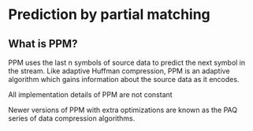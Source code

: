 # Prediction by partial matching

## What is PPM?

PPM uses the last n symbols of source data to predict the next symbol in the stream. Like adaptive Huffman compression, PPM is an adaptive algorithm which gains information about the source data as it encodes.

All implementation details of PPM are not constant

Newer versions of PPM with extra optimizations are known as the PAQ series of data compression algorithms.
